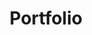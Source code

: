 ---
title: Portfolio
layout: collection
permalink: /portfolio/
collection: portfolio
author_profile: true
classes: wide
--- 